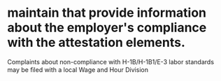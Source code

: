 # maintain that provide information about the employer's compliance with the attestation elements.

Complaints about non-compliance with H-1B/H-1B1/E-3 labor standards may be ﬁled with a local Wage and Hour Division